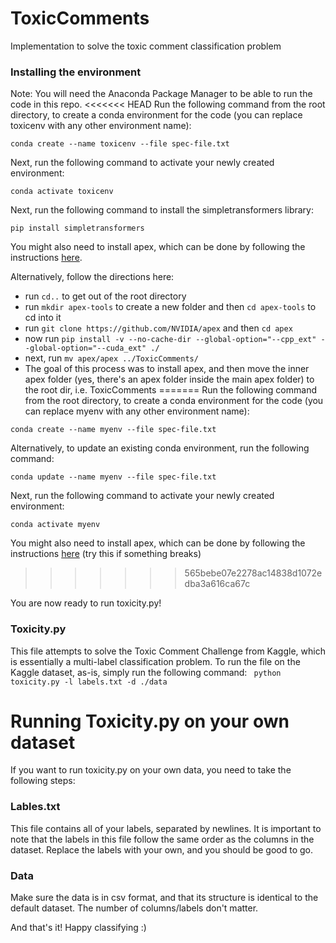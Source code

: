 # ToxicComments
Implementation to solve the toxic comment classification problem

### Installing the environment
Note: You will need the Anaconda Package Manager to be able to run the code in this repo.
<<<<<<< HEAD
Run the following command from the root directory, to create a conda environment for the code (you can replace toxicenv with any other environment name):

``` conda create --name toxicenv --file spec-file.txt ```

Next, run the following command to activate your newly created environment:

``` conda activate toxicenv ```

Next, run the following command to install the simpletransformers library:

``` pip install simpletransformers ```

You might also need to install apex, which can be done by following the instructions [here](https://github.com/NVIDIA/apex). 

Alternatively, follow the directions here:

- run `cd..` to get out of the root directory
- run `mkdir apex-tools` to create a new folder and then `cd apex-tools` to cd into it
- run `git clone https://github.com/NVIDIA/apex` and then `cd apex`
- now run `pip install -v --no-cache-dir --global-option="--cpp_ext" --global-option="--cuda_ext" ./`
- next, run `mv apex/apex ../ToxicComments/`
- The goal of this process was to install apex, and then move the inner apex folder (yes, there's an apex folder inside the main apex folder) to the root dir, i.e. ToxicComments
=======
Run the following command from the root directory, to create a conda environment for the code (you can replace myenv with any other environment name):

``` conda create --name myenv --file spec-file.txt ```

Alternatively, to update an existing conda environment, run the following command:

``` conda update --name myenv --file spec-file.txt ```

Next, run the following command to activate your newly created environment:

``` conda activate myenv ```

You might also need to install apex, which can be done by following the instructions [here](https://github.com/NVIDIA/apex) (try this if something breaks)
>>>>>>> 565bebe07e2278ac14838d1072edba3a616ca67c

You are now ready to run toxicity.py!

### Toxicity.py
This file attempts to solve the Toxic Comment Challenge from Kaggle, which is essentially a multi-label classification problem. To run the file on the Kaggle dataset, as-is, simply run the following command:
```  python toxicity.py -l labels.txt -d ./data ```

# Running Toxicity.py on your own dataset
If you want to run toxicity.py on your own data, you need to take the following steps:

### Lables.txt
This file contains all of your labels, separated by newlines. It is important to note that the labels in this file follow the same order as the columns in the dataset. Replace the labels with your own, and you should be good to go.

### Data
Make sure the data is in csv format, and that its structure is identical to the default dataset. The number of columns/labels don't matter. 

And that's it! Happy classifying :)
